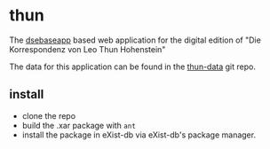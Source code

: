 # thun

The [dsebaseapp](https://github.com/KONDE-AT/dsebaseapp) based web application for the digital edition of "Die Korrespondenz von Leo Thun Hohenstein"

The data for this application can be found in the [thun-data](https://github.com/KONDE-AT/thun-data) git repo.

## install

* clone the repo
* build the .xar package with `ant`
* install the package in eXist-db via eXist-db's package manager.
